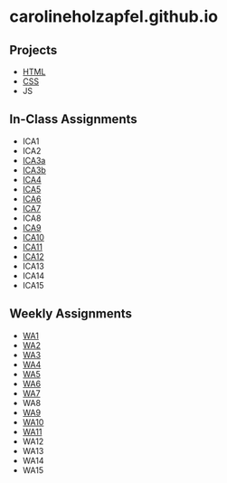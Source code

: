 # carolineholzapfel.github.io

## **Projects** 

- [HTML](https://carolineholzapfel.github.io/html-midterm/page5.html)
- [CSS](https://carolineholzapfel.github.io/index.html)
- JS

## **In-Class Assignments**

- ICA1
- ICA2
- [ICA3a](https://carolineholzapfel.github.io/ica/ica3a.html)
- [ICA3b](https://carolineholzapfel.github.io/ica/ica3b.html)
- [ICA4](https://carolineholzapfel.github.io/ica/ica4.html)
- [ICA5](https://carolineholzapfel.github.io/ica/ica5.html)
- [ICA6](https://carolineholzapfel.github.io/ica/ica6/ica6-part1.html)
- [ICA7](https://carolineholzapfel.github.io/ica/ica7/ica7.html)
- ICA8
- [ICA9](https://carolineholzapfel.github.io/ica9.html)
- [ICA10](https://carolineholzapfel.github.io/ica/ica10/ica10.html)
- [ICA11](https://carolineholzapfel.github.io/ica/ica11/ica11.html)
- [ICA12](https://carolineholzapfel.github.io/ica/ica12/ica12.html)
- ICA13
- ICA14
- ICA15

## **Weekly Assignments**

- [WA1](https://carolineholzapfel.github.io/wa/wa1.html)
- [WA2](http://carolineholzapfel.github.io/wa/wa2.html)
- [WA3](https://carolineholzapfel.github.io/wa/wa3.html)
- [WA4](https://carolineholzapfel.github.io/wa/wa4.html)
- [WA5](https://carolineholzapfel.github.io/wa/wa5.html)
- [WA6](https://carolineholzapfel.github.io/wa/wa6/wa6.html)
- [WA7](https://carolineholzapfel.github.io/wa/wa7/wa7.html)
- WA8
- [WA9](https://carolineholzapfel.github.io/wa/wa9.html)
- [WA10](https://carolineholzapfel.github.io/wa/wa10/wa10.html)
- [WA11](https://carolineholzapfel.github.io/wa/wa11/wa11.html)
- WA12
- WA13
- WA14
- WA15
